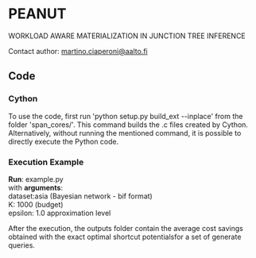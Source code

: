 # PEANUT
WORKLOAD AWARE MATERIALIZATION IN JUNCTION TREE INFERENCE 

Contact author: martino.ciaperoni@aalto.fi 

## Code 

### Cython

To use the code, first run 'python setup.py build_ext --inplace' from the folder 'span_cores/'. This command builds the .c files created by Cython. Alternatively, without running the mentioned command, it is possible to directly execute the Python code.

### Execution Example 

**Run**:
example.py <br/>
with **arguments**: <br/>
dataset:asia (Bayesian network - bif format) <br/>
K: 1000 (budget) <br/>
epsilon: 1.0 approximation level <br/>

After the execution, the outputs folder contain the average cost savings obtained with the exact optimal shortcut potentialsfor a set of generate queries. 


